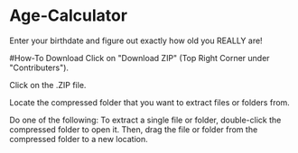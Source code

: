 # Age-Calculator
Enter your birthdate and figure out exactly how old you REALLY are!

#How-To Download
Click on "Download ZIP" (Top Right Corner under "Contributers").

Click on the .ZIP file.

Locate the compressed folder that you want to extract files or folders from.

Do one of the following: To extract a single file or folder, double-click the compressed folder to open it. Then, drag the file or folder from the compressed folder to a new location.
